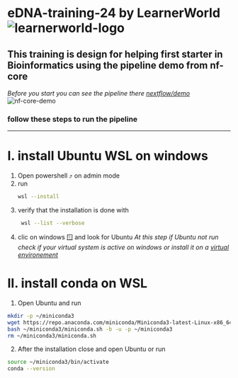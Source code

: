 # eDNA-training-24  by LearnerWorld ![learnerworld-logo](https://github.com/user-attachments/assets/7c10bd02-c8d9-44a7-8acc-ccf3c4809b1a)

This training is design for helping first starter in Bioinformatics using the pipeline demo from nf-core
--- 
*Before you start you can see the pipeline there [nextflow/demo](https://nf-co.re/demo/1.0.1/)*
![nf-core-demo](https://github.com/user-attachments/assets/c090df3e-bf0c-47ef-af6d-8196c1010e75)

### follow these steps to run the pipeline
---
# I. install Ubuntu WSL on windows
1. Open powershell ⤴️ on admin mode
2. run
   ```bash
   wsl --install
   ```
4. verify that the installation is done with
   ```bash
    wsl --list --verbose
   ```
6. clic on windows 🪟 and look for Ubuntu
*At this step if Ubuntu not run check if your virtual system is active on windows or install it on a [virtual environement](https://www.virtualbox.org/)*

# II. install conda on WSL
1. Open Ubuntu and run
```bash
mkdir -p ~/miniconda3
wget https://repo.anaconda.com/miniconda/Miniconda3-latest-Linux-x86_64.sh -O ~/miniconda3/miniconda.sh
bash ~/miniconda3/miniconda.sh -b -u -p ~/miniconda3
rm ~/miniconda3/miniconda.sh
```
2. After the installation close and open Ubuntu or run
```bash
source ~/miniconda3/bin/activate
conda --version
```
